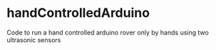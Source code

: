 # handControlledArduino


Code to run a hand controlled arduino rover only by hands using two ultrasonic sensors
